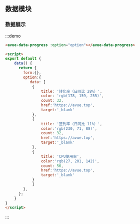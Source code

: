 <script>
export default {
    data() {
      return {
        form:{},
        option:{
           data: [
            {
                title: '转化率（日同比 28%）',
                color: 'rgb(178, 159, 255)',
                count: 32,
                href:'https://avue.top',
                target:'_blank'
            },
            {
                title: '签到率（日同比 11%）',
                color:'rgb(230, 71, 88)',
                count: 32,
                href:'https://avue.top',
                target:'_blank'
            },
            {
                title: 'CPU使用率',
                color:'rgb(27, 201, 142)',
                count: 56,
                href:'https://avue.top',
                target:'_blank'
            }
            ]
        },
      };
    }
}
</script>
<style>

</style>

## 数据模块



### 数据展示


:::demo  
```html
<avue-data-progress :option="option"></avue-data-progress>

<script>
export default {
    data() {
      return {
        form:{},
        option:{
           data: [
            {
                title: '转化率（日同比 28%）',
                color: 'rgb(178, 159, 255)',
                count: 32,
                href:'https://avue.top',
                target:'_blank'
            },
            {
                title: '签到率（日同比 11%）',
                color:'rgb(230, 71, 88)',
                count: 32,
                href:'https://avue.top',
                target:'_blank'
            },
            {
                title: 'CPU使用率',
                color:'rgb(27, 201, 142)',
                count: 56,
                href:'https://avue.top',
                target:'_blank'
            }
            ]
        },
      };
    }
}
</script>
```
:::